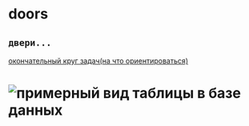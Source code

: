 # doors
`двери...`
---
[окончательный круг задач(на что ориентироваться)](https://docs.google.com/document/d/1DVkudVb_S11II8YGHELQv1AV_7k4jgRH2opX1_-cGCY/edit)
# ![примерный вид таблицы в базе данных](https://ibb.co/94yQv0R)
